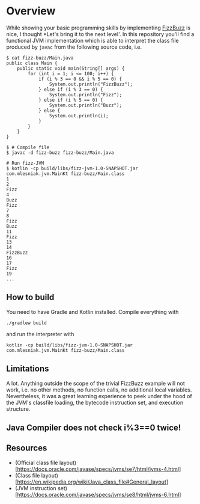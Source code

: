 # Overview

While showing your basic programming skills by implementing [FizzBuzz](https://en.wikipedia.org/wiki/Fizz_buzz) is nice, I thought *Let's bring it to the next level'. In this repository you'll find a functional JVM implementation which
is able to interpret the class file produced by `javac` from the following source code, i.e.

    $ cat fizz-buzz/Main.java 
    public class Main {
        public static void main(String[] args) {
            for (int i = 1; i <= 100; i++) {
                if (i % 3 == 0 && i % 5 == 0) {
                    System.out.println("FizzBuzz");
                } else if (i % 3 == 0) {
                    System.out.println("Fizz");
                } else if (i % 5 == 0) {
                    System.out.println("Buzz");
                } else {
                    System.out.println(i);
                }
            }
        }
    }

    $ # Compile file
    $ javac -d fizz-buzz fizz-buzz/Main.java

    # Run fizz-JVM
    $ kotlin -cp build/libs/fizz-jvm-1.0-SNAPSHOT.jar com.mlesniak.jvm.MainKt fizz-buzz/Main.class
    1
    2
    Fizz
    4
    Buzz
    Fizz
    7
    8
    Fizz
    Buzz
    11
    Fizz
    13
    14
    FizzBuzz
    16
    17
    Fizz
    19
    ...

## How to build

You need to have Gradle and Kotlin installed. Compile everything with

    ./gradlew build

and run the interpreter with

    kotlin -cp build/libs/fizz-jvm-1.0-SNAPSHOT.jar com.mlesniak.jvm.MainKt fizz-buzz/Main.class
    
## Limitations

A lot. Anything outside the scope of the trivial FizzBuzz example will not work, i.e. no other methods, no function calls, no additional local variables. Nevertheless, it was
a great learning experience to peek under the hood of the JVM's classfile loading, the bytecode instruction set, and execution structure.

## Java Compiler does not check i%3==0 twice! 

## Resources

- (Official class file layout)[https://docs.oracle.com/javase/specs/jvms/se7/html/jvms-4.html]
- (Class file layout)[https://en.wikipedia.org/wiki/Java_class_file#General_layout]
- (JVM instruction set)[https://docs.oracle.com/javase/specs/jvms/se8/html/jvms-6.html]